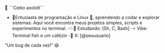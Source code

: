 👾 ´´´Cieko axolotl´´´

- 🚀Entusiasta de programação e Linux 🐧, aprendendo a codar e explorar sistemas. Aqui você encontra meus projetos simples, scripts e experimentos no terminal. 
-✨🌱 Estudando: [Sh, C, Bash]
-⚡ Vibe: Terminal fish e um cafézin
-📡 X: [@seuusuario]

"Um bug de cada vez!" 😄
